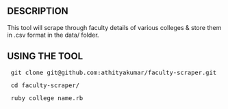DESCRIPTION
-----------
This tool will scrape through faculty details of various colleges & store them in .csv format in the data/ folder.


USING THE TOOL
--------------
<pre> git clone git@github.com:athityakumar/faculty-scraper.git </pre>
<pre> cd faculty-scraper/ </pre> 
<pre> ruby college_name.rb </pre>
